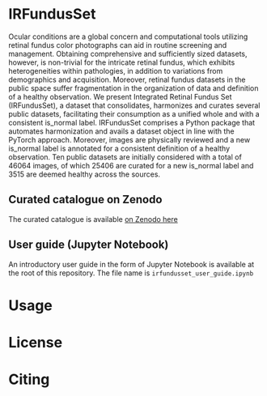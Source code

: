 # IRFundusSet
Ocular conditions are a global concern and computational tools utilizing retinal fundus color photographs can aid in routine screening and management. Obtaining comprehensive and sufficiently sized datasets, however, is non-trivial for the intricate retinal fundus, which exhibits heterogeneities within pathologies, in addition to variations from demographics and acquisition. Moreover, retinal fundus datasets in the public space suffer fragmentation in the organization of data and definition of a healthy observation. We present Integrated Retinal Fundus Set (IRFundusSet), a dataset that consolidates, harmonizes and curates several public datasets, facilitating their consumption as a unified whole and with a consistent is_normal label. IRFundusSet comprises a Python package that automates harmonization and avails a dataset object in line with the PyTorch approach. Moreover, images are physically reviewed and a new is_normal label is annotated for a consistent definition of a healthy observation. Ten public datasets are initially considered with a total of 46064 images, of which 25406 are curated for a new is_normal label and 3515 are deemed healthy across the sources.

## Curated catalogue on Zenodo
The curated catalogue is available [on Zenodo here](https://zenodo.org/doi/10.5281/zenodo.10617823)

## User guide (Jupyter Notebook)
An introductory user guide in the form of Jupyter Notebook is available at the root of this repository. The file name is `irfundusset_user_guide.ipynb`


# Usage

# License

# Citing 

